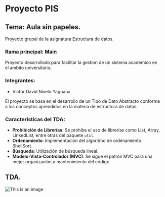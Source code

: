 # Proyecto PIS
## Tema: Aula sin papeles.
Proyecto grupal de la asignatura Estructura de datos.
### Rama principal: Main
Proyecto desarrollado para facilitar la gestion de un sistema academico en el ambito universitario.

### Integrantes:

- Victor David Nivelo Yaguana

El proyecto se basa en el desarrollo de un Tipo de Dato Abstracto conforme a los conceptos aprendidos en la materia de estructura de datos.

### Características del TDA:
- **Prohibición de Librerías**: Se prohíbe el uso de librerías como List, Array, LinkedList, entre otras del paquete `util`.
- **Ordenamiento**: Implementación del algoritmo de ordenamiento ShellSort.
- **Búsqueda**: Utilización de búsqueda lineal.
- **Modelo-Vista-Controlador (MVC)**: Se sigue el patrón MVC para una mejor organización y mantenimiento del código.

## TDA.

![This is an image](https://github.com/VictorNivelo/ProyectoEstructuraPis/blob/Victor-Nivelo/TDA%20-%20PIS%20-%20ESTRUCTURA_DE_DATOS.png)

